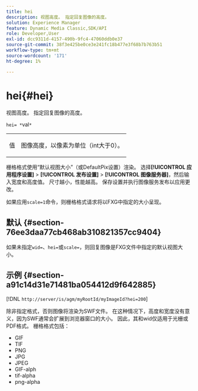 ```yaml
---
title: hei
description: 视图高度。 指定回复图像的高度。
solution: Experience Manager
feature: Dynamic Media Classic,SDK/API
role: Developer,User
exl-id: dcc9311d-4157-490b-9fc4-47060ddb0e37
source-git-commit: 38f3e425be0ce3e241fc18b477e3f68b7b763b51
workflow-type: tm+mt
source-wordcount: '171'
ht-degree: 1%

---
```


# hei{#hei}

视图高度。 指定回复图像的高度。

`hei= *`val`*`

<table id="simpletable_627E67D201744588815325F3C55F76A5"> 
 <tr class="strow"> 
  <td class="stentry"> <p><span class="codeph"> <span class="varname">值</span></span> </p> </td> 
  <td class="stentry"> <p>图像高度，以像素为单位（int大于0）。 </p></td> 
 </tr> 
</table>

栅格格式使用“默认视图大小”（或DefaultPix设置）渲染。 选择&#x200B;**[!UICONTROL 应用程序设置]** > **[!UICONTROL 发布设置]** > **[!UICONTROL 图像服务器]**，然后输入宽度和高度值。 尺寸越小，性能越高。 保存设置并执行图像服务发布以应用更改。

如果应用`scale=1`命令，则栅格格式请求将以FXG中指定的大小呈现。

## 默认 {#section-76ee3daa77cb468ab310821357cc9404}

如果未指定`wid=`、`hei=`或`scale=`，则回复图像是FXG文件中指定的默认视图大小。

## 示例 {#section-a91c14d31e71481ba054412d9f642885}

[!DNL `http://server/is/agm/myRootId/myImageId?hei=200`]

除非指定格式，否则图像将渲染为SWF文件。 在这种情况下，高度和宽度没有意义，因为SWF通常会扩展到浏览器窗口的大小。 因此，其和wid仅适用于光栅或PDF格式。 栅格格式包括：

* GIF
* TIF
* PNG
* JPG
* JPEG
* GIF-alph
* tif-alpha
* png-alpha
